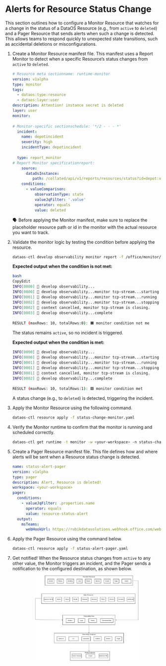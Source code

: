# Alerts for Resource Status Change

This section outlines how to configure a Monitor Resource that watches for a change in the status of a DataOS Resource (e.g., from `active` to `deleted`) and a Pager Resource that sends alerts when such a change is detected. This allows teams to respond quickly to unexpected state transitions, such as accidental deletions or misconfigurations.

1. Create a Monitor Resource manifest file. This manifest uses a Report Monitor to detect when a specific Resource’s status changes from `active` to `deleted`.
    
    ```yaml
    # Resource meta sectionname: runtime-monitor
    version: v1alpha
    type: monitor
    tags:
      - dataos:type:resource
      - dataos:layer:user
    description: Attention! instance secret is deleted
    layer: user
    monitor:
    
    # Monitor-specific sectionschedule: '*/2 - - - *'
      incident:
        name: depotincident
        severity: high
        incidentType: depotincident
    
      type: report_monitor
    # Report Monitor specificationreport:
        source:
          dataOsInstance:
             path: /collated/api/v1/reports/resources/status?id=depot:v2alpha:bigquery-depot
        conditions:
          - valueComparison:
              observationType: state
              valueJqFilter: '.value'
              operator: equals
              value: deleted
    ```
    
    <aside class="callout">
    🗣️ Before applying the Monitor manifest, make sure to replace the placeholder resource path or id in the monitor with the actual resource you want to track.
    </aside>

2. Validate the monitor logic by testing the condition before applying the resource.
    
    ```bash
    dataos-ctl develop observability monitor report -f /office/monitor/status_change_monitor.yaml
    ```
    
    **Expected output when the condition is not met:**
    
    ```bash
    bash
    CopyEdit
    INFO[0000] 🔮 develop observability...
    INFO[0000] 🔮 develop observability...monitor tcp-stream...starting
    INFO[0001] 🔮 develop observability...monitor tcp-stream...running
    INFO[0002] 🔮 develop observability...monitor tcp-stream...stopping
    INFO[0002] 🔮 context cancelled, monitor tcp-stream is closing.
    INFO[0003] 🔮 develop observability...complete
    
    RESULT (maxRows: 10, totalRows:0): 🟧 monitor condition not me
    ```
    
    The status remains `active`, so no incident is triggered.
    
    **Expected output when the condition is met:**
    
    ```bash
    INFO[0000] 🔮 develop observability...
    INFO[0000] 🔮 develop observability...monitor tcp-stream...starting
    INFO[0001] 🔮 develop observability...monitor tcp-stream...running
    INFO[0001] 🔮 develop observability...monitor tcp-stream...stopping
    INFO[0001] 🔮 context cancelled, monitor tcp-stream is closing.
    INFO[0002] 🔮 develop observability...complete
    
    RESULT (maxRows: 10, totalRows:1): 🟩 monitor condition met
    ```
    
    A status change (e.g., to `deleted`) is detected, triggering the incident.
    
3. Apply the Monitor Resource using the following command.
    
    ```bash
    dataos-ctl resource apply -f status-change-monitor.yaml
    ```
    
4. Verify the Monitor runtime to confirm that the monitor is running and scheduled correctly.
    
    ```bash
    dataos-ctl get runtime -t monitor -w <your-workspace> -n status-change-monitor -r
    ```
    
5. Create a Pager Resource manifest file. This file defines how and where alerts will be sent when a Resource status change is detected.
    
    ```yaml
    name: status-alert-pager
    version: v1alpha
    type: pager
    description: Alert, Resource is deleted! 
    workspace: <your-workspace>
    pager:
      conditions:
        - valueJqFilter: .properties.name
          operator: equals
          value: resource-status-alert
      output:
        msTeams:
          webHookUrl: https://rubikdatasolutions.webhook.office.com/webhookb2/09239cd8-92a8--9621-9217305bf6eec2-43f5-bf92-78e9f35a44fb/IncomingWebhook/92dcd2acdaee4e6cac125ac4a729e48f/631bd149-c89d--8979-8e364f62b419/V23AwNxCZx9JkwfToWpqDSYeRkDZ-cPn74p0HTqg1
    ```
    
6. Apply the Pager Resource using the command below.
    
    ```bash
    dataos-ctl resource apply -f status-alert-pager.yaml
    ```
    
7. Get notified! When the Resource status changes from `active` to any other value, the Monitor triggers an incident, and the Pager sends a notification to the configured destination, as shown below.
    
    <div style="text-align: center;">
    <img src="/products/data_product/observability/observability.png" style="width: 70%; height: auto;">
    </div>